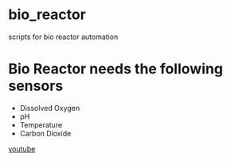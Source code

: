 # bio_reactor
scripts for bio reactor automation

# Bio Reactor needs the following sensors
- Dissolved Oxygen
- pH
- Temperature
- Carbon Dioxide


[youtube](https://www.youtube.com/watch?v=T3DEimHvkAo)
